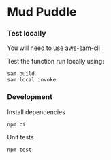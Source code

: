 # Mud Puddle

### Test locally
You will need to use [aws-sam-cli](https://aws.amazon.com/serverless/sam/)

Test the function run locally using: 
```
sam build
sam local invoke
```

### Development

Install dependencies
```
npm ci
```

Unit tests
```
npm test
```
